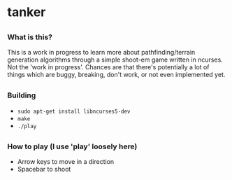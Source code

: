 # tanker

##

### What is this?
This is a work in progress to learn more about pathfinding/terrain generation algorithms through a simple shoot-em game written in ncurses.
Not the 'work in progress'. Chances are that there's potentially a lot of things which are buggy, breaking, don't work, or not even implemented yet.

##

### Building
* ```sudo apt-get install libncurses5-dev```
* ```make```
* ```./play```

##

### How to play (I use 'play' loosely here)
* Arrow keys to move in a direction
* Spacebar to shoot
